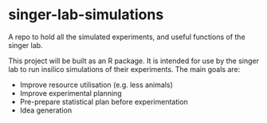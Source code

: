 # singer-lab-simulations

A repo to hold all the simulated experiments, and useful functions of the singer lab.

This project will be built as an R package. It is intended for use by the singer lab to run insilico simulations of their experiments. The main goals are:

- Improve resource utilisation (e.g. less animals)
- Improve experimental planning
- Pre-prepare statistical plan before experimentation
- Idea generation
